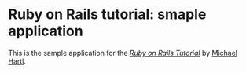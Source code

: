 # Ruby on Rails tutorial: smaple application

This is the sample application for 
the [*Ruby on Rails Tutorial*](http://railstutorial.org/)
by [Michael Hartl](http://michaelhartl.com/).
